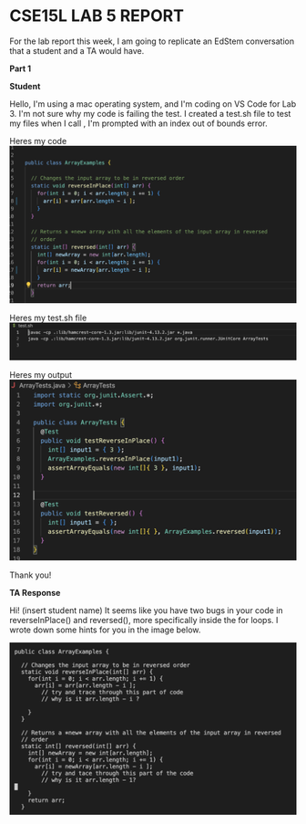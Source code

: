 # CSE15L LAB 5 REPORT 

For the lab report this week, I am going to replicate an EdStem conversation that a student and a TA would have. 

**Part 1**

**Student**

Hello, I'm using a mac operating system, and I'm coding on VS Code for Lab 3. I'm not sure why my code is failing the test. 
I created a test.sh file to test my files when I call <bash test.sh>, I'm prompted with an index out of bounds error. 

Heres my code
![Image](errorCode.png)

Heres my test.sh file 
![Image](commandSH.png)
 
 
Heres my output
![Image](errorTest.png)
 
Thank you!
 
**TA Response**

Hi! (insert student name)
It seems like you have two bugs in your code in reverseInPlace() and reversed(), more specifically inside the for loops. 
I wrote down some hints for you in the image below. 
 
![Image](taFix1.png)
 
